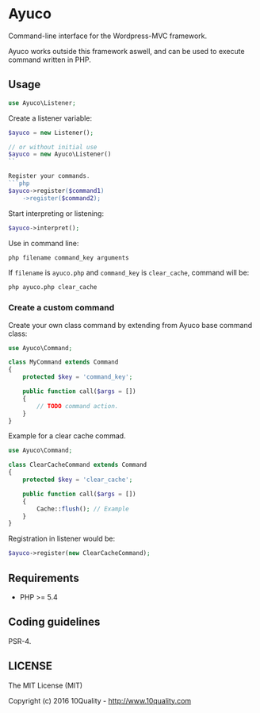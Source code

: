 # Ayuco

Command-line interface for the Wordpress-MVC framework.

Ayuco works outside this framework aswell, and can be used to execute command written in PHP.

## Usage

```php
use Ayuco\Listener;
```

Create a listener variable:
```php
$ayuco = new Listener();

// or without initial use
$ayuco = new Ayuco\Listener()
``

Register your commands.
```php
$ayuco->register($command1)
    ->register($command2);
```

Start interpreting or listening:
```php
$ayuco->interpret();
```

Use in command line:
```bash
php filename command_key arguments
```

If `filename` is `ayuco.php` and `command_key` is `clear_cache`, command will be:

```bash
php ayuco.php clear_cache
```

### Create a custom command

Create your own class command by extending from Ayuco base command class:
```php
use Ayuco\Command;

class MyCommand extends Command
{
    protected $key = 'command_key';

    public function call($args = [])
    {
        // TODO command action.
    }
}
```

Example for a clear cache commad.

```php
use Ayuco\Command;

class ClearCacheCommand extends Command
{
    protected $key = 'clear_cache';

    public function call($args = [])
    {
        Cache::flush(); // Example
    }
}
```

Registration in listener would be:
```php
$ayuco->register(new ClearCacheCommand);
```

## Requirements

* PHP >= 5.4

## Coding guidelines

PSR-4.

## LICENSE

The MIT License (MIT)

Copyright (c) 2016 10Quality - http://www.10quality.com
